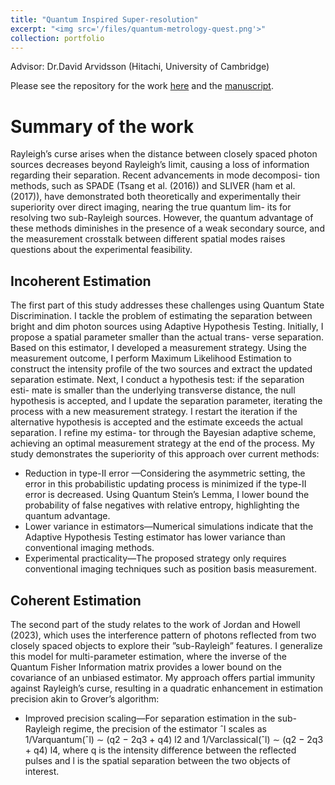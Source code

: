 ```yaml
---
title: "Quantum Inspired Super-resolution"
excerpt: "<img src='/files/quantum-metrology-quest.png'>"
collection: portfolio
---
```

Advisor: Dr.David Arvidsson (Hitachi, University of Cambridge)

Please see the repository for the work [here](https://github.com/AprilSweettooth/Bayesian/tree/main) and the [manuscript](https://www.overleaf.com/read/qxbjvpfmxjbx#620593).

# Summary of the work

Rayleigh’s curse arises when the distance between closely spaced photon sources decreases beyond Rayleigh’s
limit, causing a loss of information regarding their separation. Recent advancements in mode decomposi-
tion methods, such as SPADE (Tsang et al. (2016)) and SLIVER (ham et al. (2017)), have demonstrated
both theoretically and experimentally their superiority over direct imaging, nearing the true quantum lim-
its for resolving two sub-Rayleigh sources. However, the quantum advantage of these methods diminishes
in the presence of a weak secondary source, and the measurement crosstalk between different spatial modes
raises questions about the experimental feasibility.

## Incoherent Estimation

The first part of this study addresses these challenges using Quantum State
Discrimination. I tackle the problem of estimating the separation between bright and dim photon sources
using Adaptive Hypothesis Testing. Initially, I propose a spatial parameter smaller than the actual trans-
verse separation. Based on this estimator, I developed a measurement strategy. Using the measurement
outcome, I perform Maximum Likelihood Estimation to construct the intensity profile of the two sources
and extract the updated separation estimate. Next, I conduct a hypothesis test: if the separation esti-
mate is smaller than the underlying transverse distance, the null hypothesis is accepted, and I update the
separation parameter, iterating the process with a new measurement strategy. I restart the iteration if
the alternative hypothesis is accepted and the estimate exceeds the actual separation. I refine my estima-
tor through the Bayesian adaptive scheme, achieving an optimal measurement strategy at the end of the
process. My study demonstrates the superiority of this approach over current methods:
- Reduction in type-II error —Considering the asymmetric setting, the error in this probabilistic updating
process is minimized if the type-II error is decreased. Using Quantum Stein’s Lemma, I lower bound
the probability of false negatives with relative entropy, highlighting the quantum advantage.
- Lower variance in estimators—Numerical simulations indicate that the Adaptive Hypothesis Testing
estimator has lower variance than conventional imaging methods.
- Experimental practicality—The proposed strategy only requires conventional imaging techniques such
as position basis measurement.

## Coherent Estimation

The second part of the study relates to the work of Jordan and Howell (2023),
which uses the interference pattern of photons reflected from two closely spaced objects to explore their
”sub-Rayleigh” features. I generalize this model for multi-parameter estimation, where the inverse of the
Quantum Fisher Information matrix provides a lower bound on the covariance of an unbiased estimator.
My approach offers partial immunity against Rayleigh’s curse, resulting in a quadratic enhancement in
estimation precision akin to Grover’s algorithm:
- Improved precision scaling—For separation estimation in the sub-Rayleigh regime, the precision of the
estimator ˆl scales as 1/Varquantum(ˆl) ∼ (q2 − 2q3 + q4) l2 and 1/Varclassical(ˆl) ∼ (q2 − 2q3 + q4) l4,
where q is the intensity difference between the reflected pulses and l is the spatial separation between
the two objects of interest.
